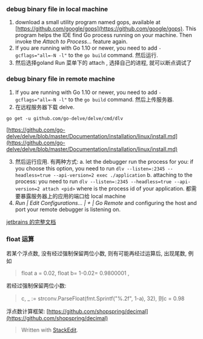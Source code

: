 ### debug binary file in local machine
1. download a small utility program named gops, available at [https://github.com/google/gops](https://github.com/google/gops). This program helps the IDE find Go process running on your machine. Then invoke the _Attach to Process…_ feature again.
2. If you are running with Go 1.10 or newer, you need to add `-gcflags="all=-N -l"` to the `go build` command. 然后运行. 
3. 然后选择goland Run 菜单下的 attach , 选择自己的进程, 就可以断点调试了

### debug binary file in remote machine
1. If you are running with Go 1.10 or newer, you need to add `-gcflags="all=-N -l"` to the `go build` command.  然后上传服务器.
2. 在远程服务器下载 delve. 
```
go get -u github.com/go-delve/delve/cmd/dlv
```
[https://github.com/go-delve/delve/blob/master/Documentation/installation/linux/install.md](https://github.com/go-delve/delve/blob/master/Documentation/installation/linux/install.md)

3. 然后运行应用. 
有两种方式: 
a. let the debugger run the process for you: if you choose this option, you need to run `dlv --listen=:2345 --headless=true --api-version=2 exec ./application`
b. attaching to the process: you need to run  `dlv --listen=:2345 --headless=true --api-version=2 attach <pid>` where  _<pid>_  is the process id of your application.
都需要暴露服务器上的应用的端口给 local machine
4. _Run | Edit Configurations… | + | Go Remote_ and configuring the host and port your remote debugger is listening on.


[jetbrains 的完整文档](https://blog.jetbrains.com/go/2019/02/06/debugging-with-goland-getting-started/#debugging-a-running-application-on-a-remote-machine)

### float 运算
若某个浮点数, 没有经过强制保留两位小数, 则有可能再经过运算后, 出现尾数, 
例如
> float a = 0.02, float b= 1-0.02= 0.9800001 , 

若经过强制保留两位小数: 
>c, _ := strconv.ParseFloat(fmt.Sprintf("%.2f", 1-a), 32), 则c = 0.98

浮点数计算框架: 
[https://github.com/shopspring/decimal](https://github.com/shopspring/decimal)

> Written with [StackEdit](https://stackedit.io/).
<!--stackedit_data:
eyJoaXN0b3J5IjpbLTE0MDk4MDE5NjIsLTE5MDk4NTM5MV19
-->